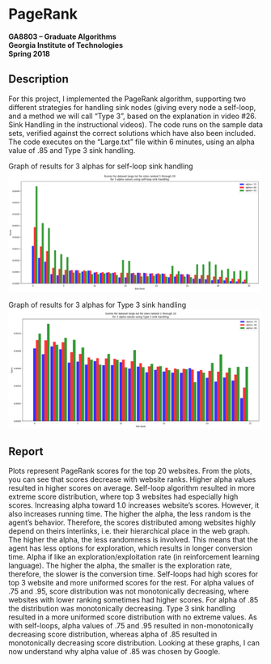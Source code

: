 # PageRank

**GA8803 – Graduate Algorithms<br />
Georgia Institute of Technologies<br />
Spring 2018**

## Description
For this project, I implemented the PageRank algorithm, supporting two different strategies for handling sink nodes (giving every node a self-loop, and a method we will call “Type 3”, based on the explanation in video #26. Sink Handling in the instructional videos). The code runs on the sample data sets, verified against the correct solutions which have also been included. The code executes on the “Large.txt” file within 6 minutes, using an alpha value of .85 and Type 3 sink handling.

Graph of results for 3 alphas for self-loop sink handling<br />
<img src="images/self-loop_sink.PNG" width = "500">

Graph of results for 3 alphas for Type 3 sink handling<br />
<img src="images/type_3_sink.PNG" width = "500">

## Report
Plots represent PageRank scores for the top 20 websites. From the plots, you can see that scores decrease with website ranks. Higher alpha values resulted in higher scores on average. Self-loop algorithm resulted in more extreme score distribution, where top 3 websites had especially high scores. 
Increasing alpha toward 1.0 increases website’s scores. However, it also increases running time. The higher the alpha, the less random is the agent’s behavior. Therefore, the scores distributed among websites highly depend on theirs interlinks, i.e. their hierarchical place in the web graph. 
The higher the alpha, the less randomness is involved. This means that the agent has less options for exploration, which results in longer conversion time. Alpha if like an exploration/exploitation rate (in reinforcement learning language). The higher the alpha, the smaller is the exploration rate, therefore, the slower is the conversion time. 
Self-loops had high scores for top 3 website and more uniformed scores for the rest. For alpha values of .75 and .95, score distribution was not monotonically decreasing, where websites with lower ranking sometimes had higher scores. For alpha of .85 the distribution was monotonically decreasing. 
Type 3 sink handling resulted in a more uniformed score distribution with no extreme values. As with self-loops, alpha values of .75 and .95 resulted in non-monotonically decreasing score distribution, whereas alpha of .85 resulted in monotonically decreasing score distribution. Looking at these graphs, I can now understand why alpha value of .85 was chosen by Google.
